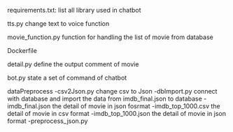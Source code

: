 requirements.txt:
list all library used in chatbot

tts.py
change text to voice function

movie_function.py
function for handling the list of movie from database

Dockerfile

detail.py
define the output comment of movie

bot.py
state a set of command of chatbot

dataPreprocess
-csv2Json.py
change csv to Json
-dbImport.py 
connect with database and import the data from imdb_final.json to database
-imdb_final.json
the detail of movie in json fosrmat
-imdb_top_1000.csv
the detail of movie in csv format 
-imdb_top_1000.json
the detail of movie in json format
-preprocess_json.py